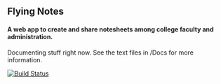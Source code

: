 Flying Notes
------------

#### A web app to create and share notesheets among college faculty and administration.

Documenting stuff right now. See the text files in /Docs for more information.

[![Build Status](https://travis-ci.org/[YOUR_GITHUB_USERNAME]/[YOUR_PROJECT_NAME].png)](https://travis-ci.org/[YOUR_GITHUB_USERNAME]/[YOUR_PROJECT_NAME])
